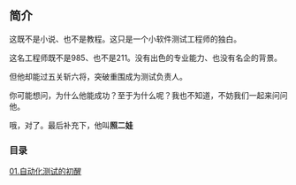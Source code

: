 ## 简介
这既不是小说、也不是教程。这只是一个小软件测试工程师的独白。

这名工程师既不是985、也不是211。没有出色的专业能力、也没有名企的背景。

但他却能过五关斩六将，突破重围成为测试负责人。

你可能想问，为什么他能成功？至于为什么呢？我也不知道，不妨我们一起来问问他。

哦，对了。最后补充下，他叫**照二娃**

### 目录
[01.自动化测试的初醒](https://github.com/hengxuZ/An-engineer-is-boring-life/blob/master/story/01.md)
